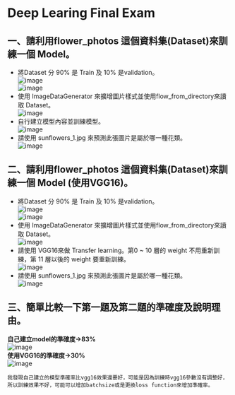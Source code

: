 # **Deep Learing Final Exam**  

## **一、請利用flower_photos 這個資料集(Dataset)來訓練一個 Model。**  
* 將Dataset 分 90% 是 Train 及 10% 是validation。  
  ![image](https://github.com/ALVIN-SMITH/Deep-Learning-Final-Exam/blob/main/md_pic/pic1-1.png)  
  ![image](https://github.com/ALVIN-SMITH/Deep-Learning-Final-Exam/blob/main/md_pic/pic1-2.png)
* 使用 ImageDataGenerator 來擴增圖片樣式並使用flow_from_directory來讀取 Dataset。  
  ![image](https://github.com/ALVIN-SMITH/Deep-Learning-Final-Exam/blob/main/md_pic/pic1-3.png)
* 自行建立模型內容並訓練模型。  
  ![image](https://github.com/ALVIN-SMITH/Deep-Learning-Final-Exam/blob/main/md_pic/pic1-4.png)
* 請使用 sunflowers_1.jpg 來預測此張圖片是屬於哪一種花類。  
  ![image](https://github.com/ALVIN-SMITH/Deep-Learning-Final-Exam/blob/main/md_pic/pic1-5.png)  
## **二、請利用flower_photos 這個資料集(Dataset)來訓練一個 Model (使用VGG16)。**  
* 將Dataset 分 90% 是 Train 及 10% 是validation。  
   ![image](https://github.com/ALVIN-SMITH/Deep-Learning-Final-Exam/blob/main/md_pic/pic2-1.png)  
   ![image](https://github.com/ALVIN-SMITH/Deep-Learning-Final-Exam/blob/main/md_pic/pic2-2.png)
* 使用 ImageDataGenerator 來擴增圖片樣式並使用flow_from_directory來讀取 Dataset。  
   ![image](https://github.com/ALVIN-SMITH/Deep-Learning-Final-Exam/blob/main/md_pic/pic2-3.png)  
* 請使用 VGG16來做 Transfer learning。第0 ~ 10 層的 weight 不用重新訓練，第 11 層以後的 weight 要重新訓練。  
   ![image](https://github.com/ALVIN-SMITH/Deep-Learning-Final-Exam/blob/main/md_pic/pic2-4.png)  
* 請使用 sunflowers_1.jpg 來預測此張圖片是屬於哪一種花類。  
   ![image](https://github.com/ALVIN-SMITH/Deep-Learning-Final-Exam/blob/main/md_pic/pic2-6.png)  
## **三、簡單比較一下第一題及第二題的準確度及說明理由。**  
**自己建立model的準確度->83%**  
![image](https://github.com/ALVIN-SMITH/Deep-Learning-Final-Exam/blob/main/md_pic/pic1-6.png)  
**使用VGG16的準確度->30%**  
![image](https://github.com/ALVIN-SMITH/Deep-Learning-Final-Exam/blob/main/md_pic/pic2-5.png)  

    我發現自己建立的模型準確率比vgg16效果還要好，可能是因為訓練時vgg16參數沒有調整好，所以訓練效果不好，可能可以增加batchsize或是更換loss function來增加準確率。

